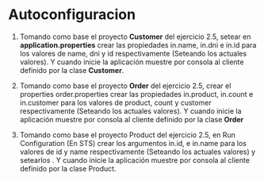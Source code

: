 # Autoconfiguracion

1. Tomando como base el proyecto **Customer** del ejercicio 2.5, setear en **application.properties** crear las propiedades in.name, in.dni e in.id para los valores de name,
dni y id respectivamente (Seteando los actuales valores). Y cuando inicie la aplicación muestre por consola al cliente definido por la clase **Customer**.

2. Tomando como base el proyecto **Order** del ejercicio 2.5, crear el properties order.properties crear las propiedades in.product, in.count e in.customer para los valores de
product, count y customer respectivamente (Seteando los actuales valores). Y cuando inicie la aplicación muestre por consola al cliente definido por la clase **Order**

3. Tomando como base el proyecto Product del ejercicio 2.5, en Run Configuration (En STS) crear los argumentos in.id, e in.name para los valores de id y name respectivamente (Seteando los actuales valores) y setearlos . Y cuando inicie la aplicación muestre por consola al cliente definido por la clase Product.